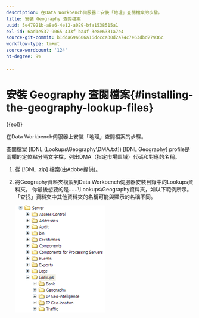 ```yaml
---
description: 在Data Workbench伺服器上安裝「地理」查閱檔案的步驟。
title: 安裝 Geography 查閱檔案
uuid: 5e47921b-a8e6-4e12-a029-bfa1538515a1
exl-id: 6ad1e537-9065-433f-ba4f-3e8e6331a7e4
source-git-commit: b1dda69a606a16dccca30d2a74c7e63dbd27936c
workflow-type: tm+mt
source-wordcount: '124'
ht-degree: 9%

---
```


# 安裝 Geography 查閱檔案{#installing-the-geography-lookup-files}

{{eol}}

在Data Workbench伺服器上安裝「地理」查閱檔案的步驟。

查閱檔案 [!DNL (Lookups\Geography\DMA.txt]) [!DNL Geography] profile是兩欄的定位點分隔文字檔，列出DMA（指定市場區域）代碼和對應的名稱。

1. 從 [!DNL .zip] 檔案(由Adobe提供)。
1. 將Geography資料夾複製到Data Workbench伺服器安裝目錄中的Lookups資料夾。 你最後想要的是……\Lookups\Geography資料夾，如以下範例所示。 「查找」資料夾中其他資料夾的名稱可能與顯示的名稱不同。

   ![步驟資訊](assets/Geo_installLookups_dir.png)
